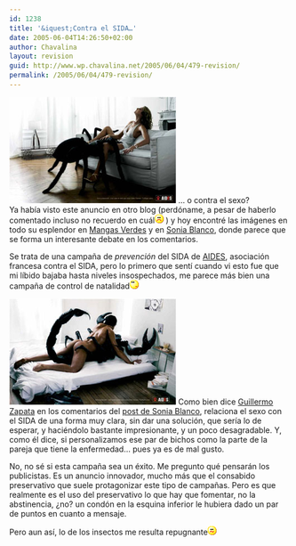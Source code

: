 ```yaml
---
id: 1238
title: '&iquest;Contra el SIDA…'
date: 2005-06-04T14:26:50+02:00
author: Chavalina
layout: revision
guid: http://www.wp.chavalina.net/2005/06/04/479-revision/
permalink: /2005/06/04/479-revision/
---
```

<a href="imagenes/fotos/sida_fr.jpg" target="_blank"><img class="imgizqda" src="/imagenes/fotos/aides_w.jpg" alt="Una ara&ntilde;a practica sexo oral a una mujer" /></a> … o contra el sexo?  
Ya hab&iacute;a visto este anuncio en otro blog (perd&oacute;name, a pesar de haberlo comentado incluso no recuerdo en cuál![emo](/imagenes/emoticonos/triste.gif) ) y hoy encontré las imágenes en todo su esplendor en <a href="http://www.proyectoisla.com/mangasverdes/?p=863" target="_blank">Mangas Verdes</a> y en <a href="http://www.filmica.com/sonia_blanco/archivos/001698.html" target="_blank">Sonia Blanco</a>, donde parece que se forma un interesante debate en los comentarios.

Se trata de una campa&ntilde;a de _prevenci&oacute;n_ del SIDA de <a href="http://www.aides.org/" target="_blank">AIDES</a>, asociaci&oacute;n francesa contra el SIDA, pero lo primero que sent&iacute; cuando vi esto fue que mi l&iacute;bido bajaba hasta niveles insospechados, me parece más bien una campa&ntilde;a de control de natalidad![emo](/imagenes/emoticonos/pensativo.gif) 

<a href="imagenes/fotos/sida_fr.jpg" target="_blank"><img class="imgizqda" src="/imagenes/fotos/aides_m.jpg" alt="Un hombre se acuesta con un escorpi&oacute;n" /></a> Como bien dice <a href="http://filmica.com/casiopea/" target="_blank">Guillermo Zapata</a> en los comentarios del <a href="http://www.filmica.com/sonia_blanco/archivos/001698.html" target="_blank">post de Sonia Blanco</a>, relaciona el sexo con el SIDA de una forma muy clara, sin dar una soluci&oacute;n, que ser&iacute;a lo de esperar, y haciéndolo bastante impresionante, y un poco desagradable. Y, como él dice, si personalizamos ese par de bichos como la parte de la pareja que tiene la enfermedad… pues ya es de mal gusto.

No, no sé si esta campa&ntilde;a sea un éxito. Me pregunto qué pensarán los publicistas. Es un anuncio innovador, mucho más que el consabido preservativo que suele protagonizar este tipo de campa&ntilde;as. Pero es que realmente es el uso del preservativo lo que hay que fomentar, no la abstinencia, &iquest;no? un cond&oacute;n en la esquina inferior le hubiera dado un par de puntos en cuanto a mensaje.

Pero aun as&iacute;, lo de los insectos me resulta repugnante![emo](/imagenes/emoticonos/confuso.gif)